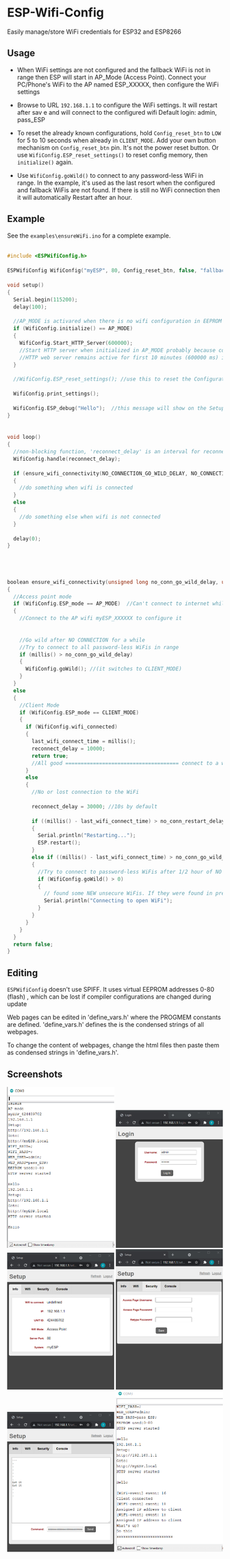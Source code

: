 # ESP-Wifi-Config
 Easily manage/store WiFi credentials for ESP32 and ESP8266

## Usage

- When WiFi settings are not configured and the fallback WiFi is not in range then ESP will start in AP_Mode (Access Point). Connect your PC/Phone's WiFi to the AP named ESP_XXXXX, then configure the WiFi settings
- Browse to URL `192.168.1.1` to configure the WiFi settings. It will restart after sav
e and will connect to the configured wifi
Default login: admin, pass_ESP

- To reset the already known configurations, hold `Config_reset_btn` to `LOW` for 5 to 10 seconds when already in `CLIENT_MODE`. Add your own button mechanism on `Config_reset_btn` pin. It's not the power reset button. Or use  `WifiConfig.ESP_reset_settings()` to reset config memory, then `initialize()` again.


- Use `WifiConfig.goWild()` to connect to any password-less WiFi in range. In the example, it's used as the last resort when the configured and fallback WiFis are not found. If there is still no WiFi connection then it will automatically Restart after an hour.



## Example

See the `examples\ensureWiFi.ino` for a complete example.


```cpp

#include <ESPWifiConfig.h>

ESPWifiConfig WifiConfig("myESP", 80, Config_reset_btn, false, "fallback_wifi", "fallback_pass", debug_true);

void setup()
{
  Serial.begin(115200);
  delay(100);

  //AP_MODE is activared when there is no wifi configuration in EEPROM memory and the fallback wifi is not found during scan
  if (WifiConfig.initialize() == AP_MODE)
  {
    WifiConfig.Start_HTTP_Server(600000);
    //Start HTTP server when initialized in AP_MODE probably because configuration is not found, and fallback_wifi isn't in range
    //HTTP web server remains active for first 10 minutes (600000 ms) if it's switched into CLIENT_MODE. Set 0 to run it perpetually. It's perpetually ON in AP_MODE.
  }

  //WifiConfig.ESP_reset_settings(); //use this to reset the Configuration in EEPROM

  WifiConfig.print_settings();

  WifiConfig.ESP_debug("Hello");  //this message will show on the Setup web page
}


void loop()
{
  //non-blocking function, 'reconnect_delay' is an interval for reconnection if disconnected
  WifiConfig.handle(reconnect_delay); 
 
  if (ensure_wifi_connectivity(NO_CONNECTION_GO_WILD_DELAY, NO_CONNECTION_RESTART_DELAY))
  {
    //do something when wifi is connected
  }
  else
  {
    //do something else when wifi is not connected
  }

  delay(0);
}




boolean ensure_wifi_connectivity(unsigned long no_conn_go_wild_delay, unsigned long no_conn_restart_delay)
{
  //Access point mode
  if (WifiConfig.ESP_mode == AP_MODE)  //Can't connect to internet while in this mode
  {
    //Connect to the AP wifi myESP_XXXXXX to configure it
  

    //Go wild after NO CONNECTION for a while
    //Try to connect to all password-less WiFis in range
    if (millis() > no_conn_go_wild_delay)
    {
      WifiConfig.goWild(); //(it switches to CLIENT_MODE)
    }
  }
  else
  {
    //Client Mode
    if (WifiConfig.ESP_mode == CLIENT_MODE)
    {
      if (WifiConfig.wifi_connected)
      {
        last_wifi_connect_time = millis();
        reconnect_delay = 10000;
        return true;
        //All good ===================================== connect to a web server or use internet
      }
      else
      {
        //No or lost connection to the WiFi
        
        reconnect_delay = 30000; //10s by default

        if ((millis() - last_wifi_connect_time) > no_conn_restart_delay) //Restart after 1 hour of no connection
        {
          Serial.println("Restarting...");
          ESP.restart();          
        }
        else if ((millis() - last_wifi_connect_time) > no_conn_go_wild_delay) 
        {
          //Try to connect to password-less WiFis after 1/2 hour of NO Wifi
          if (WifiConfig.goWild() > 0)
          {
            // found some NEW unsecure WiFis. If they were found in previous scans, then it will still be zero
            Serial.println("Connecting to open WiFi");
          }
        }
      }
    }
  }
  return false;
}
```

## Editing


`ESPWifiConfig` doesn't use SPIFF. It uses virtual EEPROM addresses 0-80 (flash) , which can be lost if compiler configurations are changed during update

Web pages can be edited in 'define_vars.h' where the PROGMEM constants are defined.
'define_vars.h' defines the is the condensed strings of all webpages.

To change the content of webpages, change the html files then paste them as condensed strings in 'define_vars.h'.

## Screenshots

<img src="https://raw.githubusercontent.com/tabahi/ESP-Wifi-Config/master/screenshots/1.png" alt="drawing" width="250"/>

<img src="https://raw.githubusercontent.com/tabahi/ESP-Wifi-Config/master/screenshots/2.png" alt="drawing" width="250"/>

<img src="https://raw.githubusercontent.com/tabahi/ESP-Wifi-Config/master/screenshots/3.png" alt="drawing" width="250"/>

<img src="https://raw.githubusercontent.com/tabahi/ESP-Wifi-Config/master/screenshots/4.png" alt="drawing" width="250"/>

<img src="https://raw.githubusercontent.com/tabahi/ESP-Wifi-Config/master/screenshots/5.png" alt="drawing" width="250"/>

<img src="https://raw.githubusercontent.com/tabahi/ESP-Wifi-Config/master/screenshots/6.png" alt="drawing" width="250"/>


